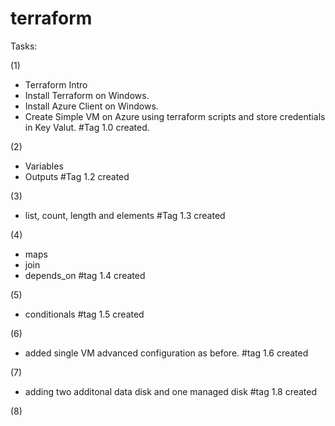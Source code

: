 # terraform
Tasks:

(1) 
- Terraform Intro
- Install Terraform on Windows.
- Install Azure Client on Windows.
- Create Simple VM on Azure using terraform scripts and store credentials in Key Valut.
#Tag 1.0 created.

(2) 
- Variables
- Outputs
#Tag 1.2 created

(3)
- list, count, length and elements
#Tag 1.3 created

(4) 
- maps
- join
- depends_on
#tag 1.4 created

(5)
- conditionals
#tag 1.5 created

(6)
- added single VM advanced configuration as before.
#tag 1.6 created

(7)
- adding two additonal data disk and one managed disk
#tag 1.8 created

(8)